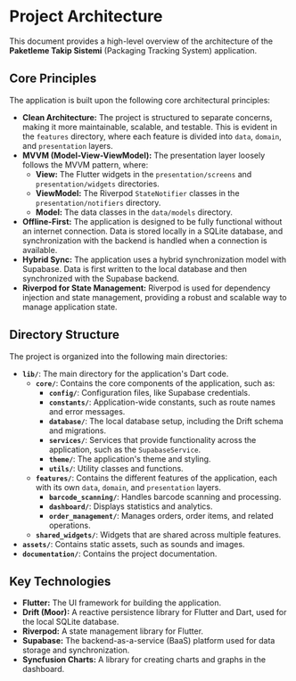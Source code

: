 # Project Architecture

This document provides a high-level overview of the architecture of the **Paketleme Takip Sistemi** (Packaging Tracking System) application.

## Core Principles

The application is built upon the following core architectural principles:

- **Clean Architecture:** The project is structured to separate concerns, making it more maintainable, scalable, and testable. This is evident in the `features` directory, where each feature is divided into `data`, `domain`, and `presentation` layers.
- **MVVM (Model-View-ViewModel):** The presentation layer loosely follows the MVVM pattern, where:
    - **View:** The Flutter widgets in the `presentation/screens` and `presentation/widgets` directories.
    - **ViewModel:** The Riverpod `StateNotifier` classes in the `presentation/notifiers` directory.
    - **Model:** The data classes in the `data/models` directory.
- **Offline-First:** The application is designed to be fully functional without an internet connection. Data is stored locally in a SQLite database, and synchronization with the backend is handled when a connection is available.
- **Hybrid Sync:** The application uses a hybrid synchronization model with Supabase. Data is first written to the local database and then synchronized with the Supabase backend.
- **Riverpod for State Management:** Riverpod is used for dependency injection and state management, providing a robust and scalable way to manage application state.

## Directory Structure

The project is organized into the following main directories:

- **`lib/`**: The main directory for the application's Dart code.
    - **`core/`**: Contains the core components of the application, such as:
        - **`config/`**: Configuration files, like Supabase credentials.
        - **`constants/`**: Application-wide constants, such as route names and error messages.
        - **`database/`**: The local database setup, including the Drift schema and migrations.
        - **`services/`**: Services that provide functionality across the application, such as the `SupabaseService`.
        - **`theme/`**: The application's theme and styling.
        - **`utils/`**: Utility classes and functions.
    - **`features/`**: Contains the different features of the application, each with its own `data`, `domain`, and `presentation` layers.
        - **`barcode_scanning/`**: Handles barcode scanning and processing.
        - **`dashboard/`**: Displays statistics and analytics.
        - **`order_management/`**: Manages orders, order items, and related operations.
    - **`shared_widgets/`**: Widgets that are shared across multiple features.
- **`assets/`**: Contains static assets, such as sounds and images.
- **`documentation/`**: Contains the project documentation.

## Key Technologies

- **Flutter:** The UI framework for building the application.
- **Drift (Moor):** A reactive persistence library for Flutter and Dart, used for the local SQLite database.
- **Riverpod:** A state management library for Flutter.
- **Supabase:** The backend-as-a-service (BaaS) platform used for data storage and synchronization.
- **Syncfusion Charts:** A library for creating charts and graphs in the dashboard.
